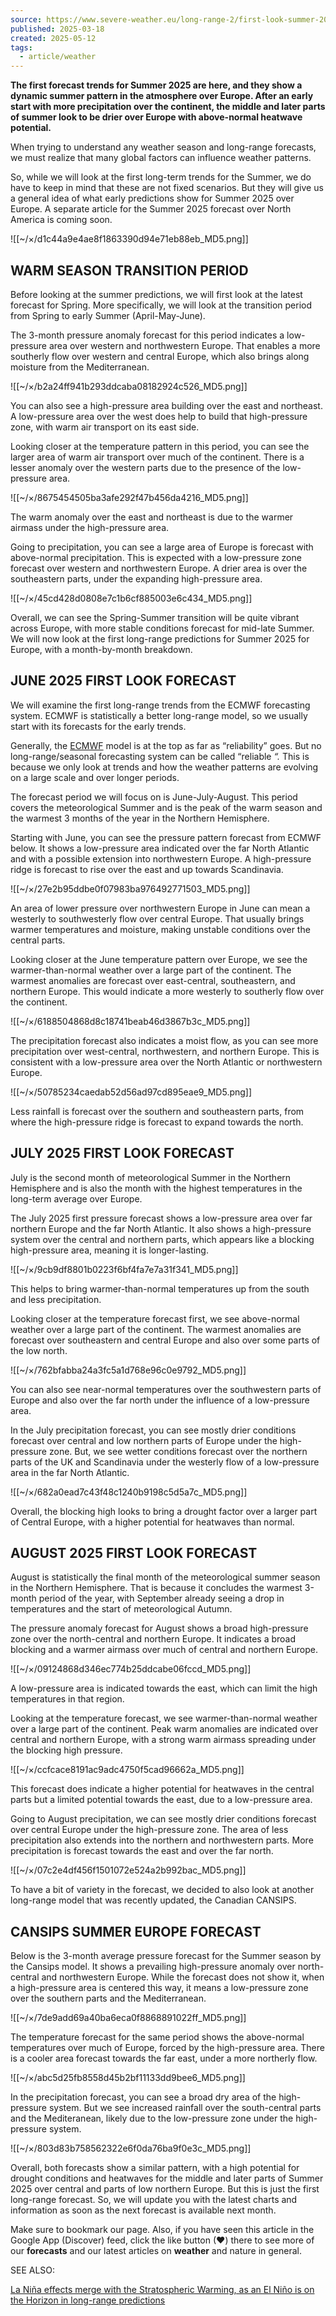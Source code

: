 ```yaml
---
source: https://www.severe-weather.eu/long-range-2/first-look-summer-2025-predictions-forecast-europe-fa/
published: 2025-03-18
created: 2025-05-12
tags:
  - article/weather
---
```

**The first forecast trends for Summer 2025 are here, and they show a dynamic summer pattern in the atmosphere over Europe. After an early start with more precipitation over the continent, the middle and later parts of summer look to be drier over Europe with above-normal heatwave potential.**

When trying to understand any weather season and long-range forecasts, we must realize that many global factors can influence weather patterns.

So, while we will look at the first long-term trends for the Summer, we do have to keep in mind that these are not fixed scenarios. But they will give us a general idea of what early predictions show for Summer 2025 over Europe. A separate article for the Summer 2025 forecast over North America is coming soon.

![[~/×/d1c44a9e4ae8f1863390d94e71eb88eb_MD5.png]]  

## WARM SEASON TRANSITION PERIOD

  
Before looking at the summer predictions, we will first look at the latest forecast for Spring. More specifically, we will look at the transition period from Spring to early Summer (April-May-June).

The 3-month pressure anomaly forecast for this period indicates a low-pressure area over western and northwestern Europe. That enables a more southerly flow over western and central Europe, which also brings along moisture from the Mediterranean.

![[~/×/b2a24ff941b293ddcaba08182924c526_MD5.png]]

You can also see a high-pressure area building over the east and northeast. A low-pressure area over the west does help to build that high-pressure zone, with warm air transport on its east side.

Looking closer at the temperature pattern in this period, you can see the larger area of warm air transport over much of the continent. There is a lesser anomaly over the western parts due to the presence of the low-pressure area.

![[~/×/8675454505ba3afe292f47b456da4216_MD5.png]]

The warm anomaly over the east and northeast is due to the warmer airmass under the high-pressure area.

Going to precipitation, you can see a large area of Europe is forecast with above-normal precipitation. This is expected with a low-pressure zone forecast over western and northwestern Europe. A drier area is over the southeastern parts, under the expanding high-pressure area.

![[~/×/45cd428d0808e7c1b6cf885003e6c434_MD5.png]]

Overall, we can see the Spring-Summer transition will be quite vibrant across Europe, with more stable conditions forecast for mid-late Summer. We will now look at the first long-range predictions for Summer 2025 for Europe, with a month-by-month breakdown.  

## JUNE 2025 FIRST LOOK FORECAST

  
We will examine the first long-range trends from the ECMWF forecasting system. ECMWF is statistically a better long-range model, so we usually start with its forecasts for the early trends.

Generally, the [ECMWF](https://www.ecmwf.int/en/forecasts) model is at the top as far as “reliability” goes. But no long-range/seasonal forecasting system can be called “reliable *“.* This is because we only look at trends and how the weather patterns are evolving on a large scale and over longer periods.

The forecast period we will focus on is June-July-August. This period covers the meteorological Summer and is the peak of the warm season and the warmest 3 months of the year in the Northern Hemisphere.

Starting with June, you can see the pressure pattern forecast from ECMWF below. It shows a low-pressure area indicated over the far North Atlantic and with a possible extension into northwestern Europe. A high-pressure ridge is forecast to rise over the east and up towards Scandinavia.

![[~/×/27e2b95ddbe0f07983ba976492771503_MD5.png]]

An area of lower pressure over northwestern Europe in June can mean a westerly to southwesterly flow over central Europe. That usually brings warmer temperatures and moisture, making unstable conditions over the central parts.

Looking closer at the June temperature pattern over Europe, we see the warmer-than-normal weather over a large part of the continent. The warmest anomalies are forecast over east-central, southeastern, and northern Europe. This would indicate a more westerly to southerly flow over the continent.

![[~/×/6188504868d8c18741beab46d3867b3c_MD5.png]]

The precipitation forecast also indicates a moist flow, as you can see more precipitation over west-central, northwestern, and northern Europe. This is consistent with a low-pressure area over the North Atlantic or northwestern Europe.

![[~/×/50785234caedab52d56ad97cd895eae9_MD5.png]]

Less rainfall is forecast over the southern and southeastern parts, from where the high-pressure ridge is forecast to expand towards the north.  

## JULY 2025 FIRST LOOK FORECAST

  
July is the second month of meteorological Summer in the Northern Hemisphere and is also the month with the highest temperatures in the long-term average over Europe.

The July 2025 first pressure forecast shows a low-pressure area over far northern Europe and the far North Atlantic. It also shows a high-pressure system over the central and northern parts, which appears like a blocking high-pressure area, meaning it is longer-lasting.

![[~/×/9cb9df8801b0223f6bf4fa7e7a31f341_MD5.png]]

This helps to bring warmer-than-normal temperatures up from the south and less precipitation.

Looking closer at the temperature forecast first, we see above-normal weather over a large part of the continent. The warmest anomalies are forecast over southeastern and central Europe and also over some parts of the low north.

![[~/×/762bfabba24a3fc5a1d768e96c0e9792_MD5.png]]

You can also see near-normal temperatures over the southwestern parts of Europe and also over the far north under the influence of a low-pressure area.

In the July precipitation forecast, you can see mostly drier conditions forecast over central and low northern parts of Europe under the high-pressure zone. But, we see wetter conditions forecast over the northern parts of the UK and Scandinavia under the westerly flow of a low-pressure area in the far North Atlantic.

![[~/×/682a0ead7c43f48c1240b9198c5d5a7c_MD5.png]]

Overall, the blocking high looks to bring a drought factor over a larger part of Central Europe, with a higher potential for heatwaves than normal.  

## AUGUST 2025 FIRST LOOK FORECAST

  
August is statistically the final month of the meteorological summer season in the Northern Hemisphere. That is because it concludes the warmest 3-month period of the year, with September already seeing a drop in temperatures and the start of meteorological Autumn.

The pressure anomaly forecast for August shows a broad high-pressure zone over the north-central and northern Europe. It indicates a broad blocking and a warmer airmass over much of central and northern Europe.

![[~/×/09124868d346ec774b25ddcabe06fccd_MD5.png]]

A low-pressure area is indicated towards the east, which can limit the high temperatures in that region.

Looking at the temperature forecast, we see warmer-than-normal weather over a large part of the continent. Peak warm anomalies are indicated over central and northern Europe, with a strong warm airmass spreading under the blocking high pressure.

![[~/×/ccfcace8191ac9adc4750f5cad96662a_MD5.png]]

This forecast does indicate a higher potential for heatwaves in the central parts but a limited potential towards the east, due to a low-pressure area.

Going to August precipitation, we can see mostly drier conditions forecast over central Europe under the high-pressure zone. The area of less precipitation also extends into the northern and northwestern parts. More precipitation is forecast towards the east and over the far north.

![[~/×/07c2e4df456f1501072e524a2b992bac_MD5.png]]

To have a bit of variety in the forecast, we decided to also look at another long-range model that was recently updated, the Canadian CANSIPS.  

## CANSIPS SUMMER EUROPE FORECAST

  
Below is the 3-month average pressure forecast for the Summer season by the Cansips model. It shows a prevailing high-pressure anomaly over north-central and northwestern Europe. While the forecast does not show it, when a high-pressure area is centered this way, it means a low-pressure zone over the southern parts and the Mediterranean.

![[~/×/7de9add69a40ba6eca0f8868891022ff_MD5.png]]

The temperature forecast for the same period shows the above-normal temperatures over much of Europe, forced by the high-pressure area. There is a cooler area forecast towards the far east, under a more northerly flow.

![[~/×/abc5d25fb8558d45b2bf11133dd9bee6_MD5.png]]

In the precipitation forecast, you can see a broad dry area of the high-pressure system. But we see increased rainfall over the south-central parts and the Mediteranean, likely due to the low-pressure zone under the high-pressure system.

![[~/×/803d83b758562322e6f0da76ba9f0e3c_MD5.png]]

Overall, both forecasts show a similar pattern, with a high potential for drought conditions and heatwaves for the middle and later parts of Summer 2025 over central and parts of low northern Europe. But this is just the first long-range forecast. So, we will update you with the latest charts and information as soon as the next forecast is available next month.

Make sure to bookmark our page. Also, if you have seen this article in the Google App (Discover) feed, click the like button (♥) there to see more of our **forecasts** and our latest articles on **weather** and nature in general.

SEE ALSO:

[La Niña effects merge with the Stratospheric Warming, as an El Niño is on the Horizon in long-range predictions](https://www.severe-weather.eu/long-range-2/la-nina-merging-with-stratospheric-warming-enso-predictions-2025-2026-united-states-canada-fa/)
